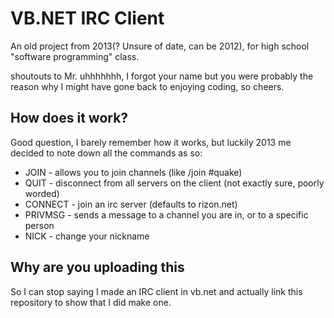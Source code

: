 # VB.NET IRC Client

An old project from 2013(? Unsure of date, can be 2012), for high school "software programming" class. 

shoutouts to Mr. uhhhhhhh, I forgot your name but you were probably the reason why I might have gone back to enjoying coding, so cheers.

## How does it work?

Good question, I barely remember how it works, but luckily 2013 me decided to note down all the commands as so:

- JOIN - allows you to join channels (like /join #quake)
- QUIT - disconnect from all servers on the client (not exactly sure, poorly worded)
- CONNECT - join an irc server (defaults to rizon.net)
- PRIVMSG - sends a message to a channel you are in, or to a specific person 
- NICK - change your nickname

## Why are you uploading this

So I can stop saying I made an IRC client in vb.net and actually link this repository to show that I did make one.